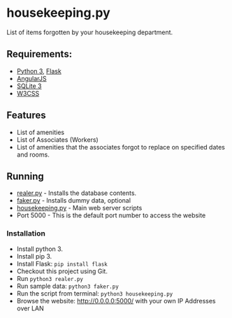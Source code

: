 # housekeeping.py
List of items forgotten by your housekeeping department.

## Requirements:
 * [Python 3](https://www.python.org/downloads/), [Flask](https://palletsprojects.com/p/flask/)
 * [AngularJS](https://angularjs.org/)
 * [SQLite 3](https://www.sqlite.org/)
 * [W3CSS](https://www.w3schools.com/w3css/)

## Features
 * List of amenities
 * List of Associates (Workers)
 * List of amenities that the associates forgot to replace on specified dates and rooms.

## Running
 * [realer.py](realer.py) - Installs the database contents.
 * [faker.py](faker.py) - Installs dummy data, optional
 * [housekeeping.py](housekeeping.py) - Main web server scripts
 * Port 5000 - This is the default port number to access the website

### Installation
 * Install python 3.
 * Install pip 3.
 * Install Flask: `pip install flask`
 * Checkout this project using Git.
 * Run `python3 realer.py`
 * Run sample data: `python3 faker.py`
 * Run the script from terminal: `python3 housekeeping.py`
 * Browse the website: http://0.0.0.0:5000/ with your own IP Addresses over LAN
